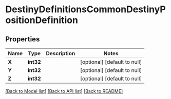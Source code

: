 # DestinyDefinitionsCommonDestinyPositionDefinition

## Properties
Name | Type | Description | Notes
------------ | ------------- | ------------- | -------------
**X** | **int32** |  | [optional] [default to null]
**Y** | **int32** |  | [optional] [default to null]
**Z** | **int32** |  | [optional] [default to null]

[[Back to Model list]](../README.md#documentation-for-models) [[Back to API list]](../README.md#documentation-for-api-endpoints) [[Back to README]](../README.md)


